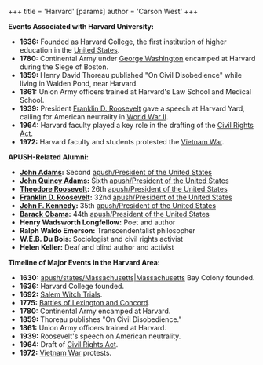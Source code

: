 +++
 title = 'Harvard'
[params]
	author = 'Carson West'
+++

**Events Associated with Harvard University:**

* **1636:** Founded as Harvard College, the first institution of higher education in the [United States](./../united-states/).
* **1780:** Continental Army under [George Washington](./../george-washington/) encamped at Harvard during the Siege of Boston.
* **1859:** Henry David Thoreau published "On Civil Disobedience" while living in Walden Pond, near Harvard.
* **1861:** Union Army officers trained at Harvard's Law School and Medical School.
* **1939:** President [Franklin D. Roosevelt](./../franklin-d.-roosevelt/) gave a speech at Harvard Yard, calling for American neutrality in [World War II](./../world-war-ii/).
* **1964:** Harvard faculty played a key role in the drafting of the [Civil Rights Act](./../civil-rights-act/).
* **1972:** Harvard faculty and students protested the [Vietnam War](./../vietnam-war/).

**APUSH-Related Alumni:**

* **[John Adams](./../john-adams/):** Second [apush/President of the United States](./../apush/president-of-the-united-states/)
* **[John Quincy Adams](./../john-quincy-adams/):** Sixth [apush/President of the United States](./../apush/president-of-the-united-states/)
* **[Theodore Roosevelt](./../theodore-roosevelt/):** 26th [apush/President of the United States](./../apush/president-of-the-united-states/)
* **[Franklin D. Roosevelt](./../franklin-d.-roosevelt/):** 32nd [apush/President of the United States](./../apush/president-of-the-united-states/)
* **[John F. Kennedy](./../john-f.-kennedy/):** 35th [apush/President of the United States](./../apush/president-of-the-united-states/)
* **[Barack Obama](./../barack-obama/):** 44th [apush/President of the United States](./../apush/president-of-the-united-states/)
* **Henry Wadsworth Longfellow:** Poet and author
* **Ralph Waldo Emerson:** Transcendentalist philosopher
* **W.E.B. Du Bois:** Sociologist and civil rights activist
* **Helen Keller:** Deaf and blind author and activist

**Timeline of Major Events in the Harvard Area:**

* **1630:** [apush/states/Massachusetts|Massachusetts](./../apush/states/massachusetts|massachusetts/) Bay Colony founded.
* **1636:** Harvard College founded.
* **1692:** [Salem Witch Trials](./../salem-witch-trials/).
* **1775:** [Battles of Lexington and Concord](./../battles-of-lexington-and-concord/).
* **1780:** Continental Army encamped at Harvard.
* **1859:** Thoreau publishes "On Civil Disobedience."
* **1861:** Union Army officers trained at Harvard.
* **1939:** Roosevelt's speech on American neutrality.
* **1964:** Draft of [Civil Rights Act](./../civil-rights-act/).
* **1972:** [Vietnam War](./../vietnam-war/) protests.